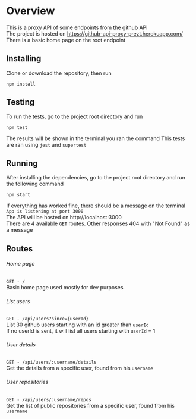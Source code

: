 # Overview

This is a proxy API of some endpoints from the github API  
The project is hosted on https://github-api-proxy-prezt.herokuapp.com/  
There is a basic home page on the root endpoint  

## Installing

Clone or download the repository, then run  
```
npm install
```

## Testing

To run the tests, go to the project root directory and run  
```
npm test
```
The results will be shown in the terminal you ran the command
This tests are ran using `jest` and `supertest`

## Running

After installing the dependencies, go to the project root directory and run the following command  
```
npm start
```
If everything has worked fine, there should be a message on the terminal `App is listening at port 3000`  
The API will be hosted on http://localhost:3000  
There are 4 available `GET` routes. Other responses 404 with "Not Found" as a message  

## Routes

###### Home page
`GET - /`  
Basic home page used mostly for dev purposes  
###### List users
`GET - /api/users?since={userId}`  
List 30 github users starting with an id greater than `userId`  
If no userId is sent, it will list all users starting with `userId` = 1  
###### User details
`GET - /api/users/:username/details`  
Get the details from a specific user, found from his `username`  
###### User repositories
`GET - /api/users/:username/repos`  
Get the list of public repositories from a specific user, found from his `username`